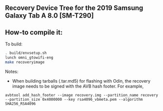 ## Recovery Device Tree for the 2019 Samsung Galaxy Tab A 8.0 [SM-T290]

## How-to compile it:

To build:

```sh
. build/envsetup.sh
lunch omni_gtowifi-eng
make recoveryimage
```

Notes:
* When building tarballs (.tar.md5) for flashing with Odin, the recovery image needs to be signed with the AVB hash footer.  For example,

`avbtool add_hash_footer --image recovery.img --partition_name recovery --partition_size 0x4000000 --key rsa4096_vbmeta.pem --algorithm SHA256_RSA4096`